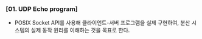 ### [01. UDP Echo program]
- POSIX Socket API를 사용해 클라이언트-서버 프로그램을 실제 구현하여, 분산 시스템의 실제 동작
원리를 이해하는 것을 목표로 한다.
